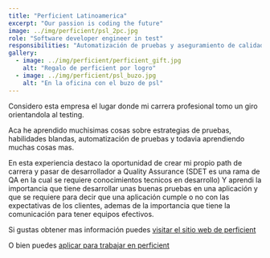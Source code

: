 ```yaml
---
title: "Perficient Latinoamerica"
excerpt: "Our passion is coding the future"
image: ../img/perficient/psl_2pc.jpg
role: "Software developer engineer in test"
responsibilities: "Automatización de pruebas y aseguramiento de calidad"
gallery:
  - image: ../img/perficient/perficient_gift.jpg
    alt: "Regalo de perficient por logro"
  - image: ../img/perficient/psl_buzo.jpg
    alt: "En la oficina con el buzo de psl"
---
```


Considero esta empresa el lugar donde mi carrera profesional tomo un giro orientandola al testing.

Aca he aprendido muchisimas cosas sobre estrategias de pruebas, habilidades blandas, automatización de pruebas y todavia aprendiendo muchas cosas mas.

En esta experiencia destaco la oportunidad de crear mi propio path de carrera y pasar de desarrollador a Quality Assurance (SDET es una rama de QA en la cual se requiere conocimientos tecnicos en desarrollo)
Y aprendi la importancia que tiene desarrollar unas buenas pruebas en una aplicación y que se requiere para decir que una aplicación cumple o no con las expectativas de los clientes, ademas de la importancia que tiene la comunicación para tener equipos efectivos.

Si gustas obtener mas información puedes [visitar el sitio web de perficient](https://nearshore.perficient.com/)

O bien puedes [aplicar para trabajar en perficient](ttps://nearshore.perficient.com/careers/)
